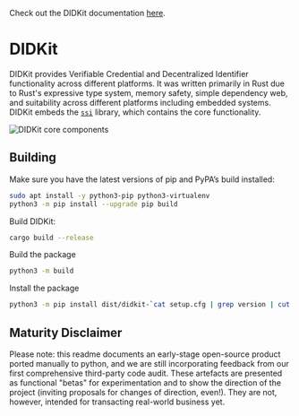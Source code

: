Check out the DIDKit documentation [here](https://spruceid.dev/docs/didkit/).

# DIDKit

DIDKit provides Verifiable Credential and Decentralized Identifier
functionality across different platforms. It was written primarily in Rust due
to Rust's expressive type system, memory safety, simple dependency web, and
suitability across different platforms including embedded systems. DIDKit
embeds the [`ssi`](https://github.com/spruceid/ssi) library, which contains the
core functionality.

![DIDKit core components](https://spruceid.dev/assets/images/didkit-core-components-7abba2778ffe8dde24997f305e706bd8.png)

## Building

Make sure you have the latest versions of pip and PyPA’s build installed:
```bash
sudo apt install -y python3-pip python3-virtualenv
python3 -m pip install --upgrade pip build
```

Build DIDKit:
```bash
cargo build --release
```

Build the package
```bash
python3 -m build
```

Install the package
```bash
python3 -m pip install dist/didkit-`cat setup.cfg | grep version | cut -d' ' -f3`-*.whl
```

## Maturity Disclaimer

Please note: this readme documents an early-stage open-source product ported 
manually to python, and we are still incorporating feedback from our first 
comprehensive third-party code audit. These artefacts are presented as 
functional "betas" for experimentation and to show the direction of the 
project (inviting proposals for changes of direction, even!). They are not,
 however, intended for transacting real-world business yet.
